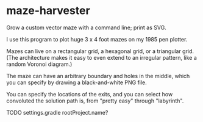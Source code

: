 # maze-harvester
Grow a custom vector maze with a command line; print as SVG.

I use this program to plot huge 3 x 4 foot mazes on my 1985 pen plotter.

Mazes can live on a rectangular grid, a hexagonal grid, or a triangular grid.
(The architecture makes it easy to even extend to an irregular pattern, like
a random Voronoi diagram.)

The maze can have an arbitrary boundary and holes
in the middle, which you can specify by drawing a black-and-white PNG file.

You can specify the locations of the exits, and you can select how
convoluted the solution path is, from "pretty easy" through "labyrinth".


TODO
settings.gradle rootProject.name?
